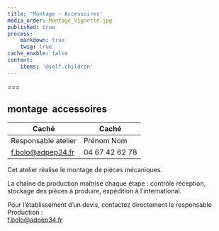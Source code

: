 ```yaml
---
title: 'Montage - Accessoires'
media_order: Montage_Vignette.jpg
published: true
process:
    markdown: true
    twig: true
cache_enable: false
content:
    items: '@self.children'
---
```


===

## montage &nbsp;accessoires

| Caché | Caché |
| ------ | ----------- |
| Responsable atelier	| Prénom Nom |
| [f.bolo@adpep34.fr](mailto:f.bolo@adpep34.fr)	| 04 67 42 62 78 |

Cet atelier réalise le montage de pièces mécaniques.

La chaîne de production maîtrise chaque étape : contrôle réception, stockage des pièces à produire, expédition à l’international.

Pour l’établissement d’un devis, contactez directement le responsable Production :  
[f.bolo@adpep34.fr](mailto:f.bolo@adpep34.fr)
